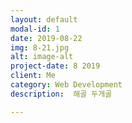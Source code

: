 ```yaml
---
layout: default
modal-id: 1
date: 2019-08-22
img: 8-21.jpg
alt: image-alt
project-date: 8 2019
client: Me
category: Web Development
description:  해골 두개골

---
```

